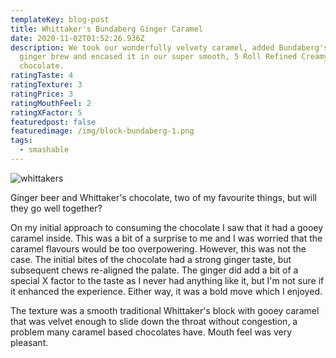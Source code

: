 ```yaml
---
templateKey: blog-post
title: Whittaker's Bundaberg Ginger Caramel
date: 2020-11-02T01:52:26.936Z
description: We took our wonderfully velvety caramel, added Bundaberg's unique
  ginger brew and encased it in our super smooth, 5 Roll Refined Creamy Milk
  chocolate.
ratingTaste: 4
ratingTexture: 3
ratingPrice: 3
ratingMouthFeel: 2
ratingXFactor: 5
featuredpost: false
featuredimage: /img/block-bundaberg-1.png
tags:
  - smashable
---
```


![whittakers](/img/block-bundaberg-1.png)

Ginger beer and Whittaker's chocolate, two of my favourite things, but will they go well together?

On my initial approach to consuming the chocolate I saw that it had a gooey caramel inside. This was a bit of a surprise to me and I was worried that the caramel flavours would be too overpowering. However, this was not the case. The initial bites of the chocolate had a strong ginger taste, but subsequent chews re-aligned the palate. The ginger did add a bit of a special X factor to the taste as I never had anything like it, but I'm not sure if it enhanced the experience. Either way, it was a bold move which I enjoyed.

The texture was a smooth traditional Whittaker's block with gooey caramel that was velvet enough to slide down the throat without congestion, a problem many caramel based chocolates have. Mouth feel was very pleasant.
